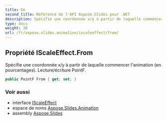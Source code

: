 ```yaml
---
title: De
second_title: Référence de l'API Aspose.Slides pour .NET
description: Spécifie une coordonnée x/y à partir de laquelle commencer l'animation en pourcentages. Lecture/écriture PointF.
type: docs
weight: 30
url: /fr/aspose.slides.animation/iscaleeffect/from/
---
```


## Propriété IScaleEffect.From

Spécifie une coordonnée x/y à partir de laquelle commencer l'animation (en pourcentages). Lecture/écriture PointF.

```csharp
public PointF From { get; set; }
```

### Voir aussi

* interface [IScaleEffect](../../iscaleeffect)
* espace de noms [Aspose.Slides.Animation](../../iscaleeffect)
* assembly [Aspose.Slides](../../../)

<!-- NE PAS MODIFIER : généré par xmldocmd pour Aspose.Slides.dll -->
